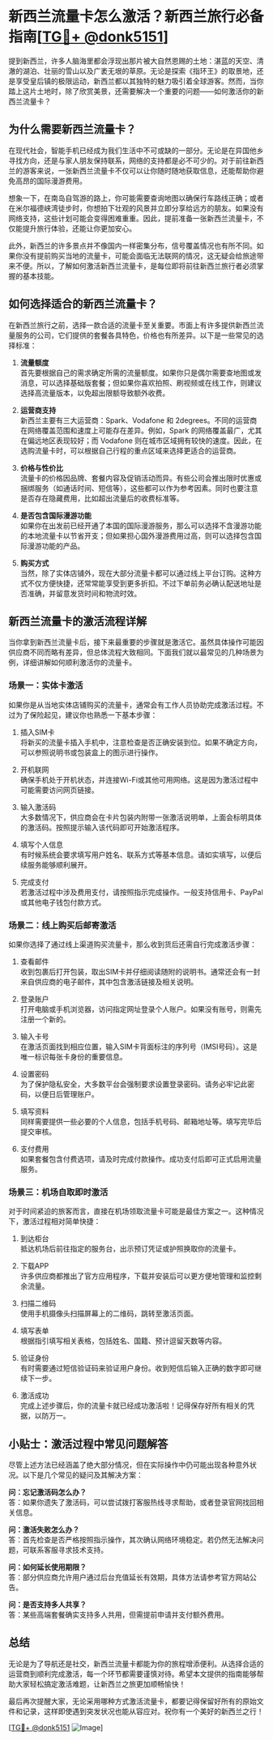 # 新西兰流量卡怎么激活？新西兰旅行必备指南[[TG💪+ @donk5151](https://t.me/s/donk5151)]

提到新西兰，许多人脑海里都会浮现出那片被大自然恩赐的土地：湛蓝的天空、清澈的湖泊、壮丽的雪山以及广袤无垠的草原。无论是探索《指环王》的取景地，还是享受皇后镇的极限运动，新西兰都以其独特的魅力吸引着全球游客。然而，当你踏上这片土地时，除了欣赏美景，还需要解决一个重要的问题——如何激活你的新西兰流量卡？

## 为什么需要新西兰流量卡？

在现代社会，智能手机已经成为我们生活中不可或缺的一部分。无论是在异国他乡寻找方向，还是与家人朋友保持联系，网络的支持都是必不可少的。对于前往新西兰的游客来说，一张新西兰流量卡不仅可以让你随时随地获取信息，还能帮助你避免高昂的国际漫游费用。

想象一下，在南岛自驾游的路上，你可能需要查询地图以确保行车路线正确；或者在米尔福德峡湾徒步时，你想拍下壮观的风景并立即分享给远方的朋友。如果没有网络支持，这些计划可能会变得困难重重。因此，提前准备一张新西兰流量卡，不仅能提升旅行体验，还能让你更加安心。

此外，新西兰的许多景点并不像国内一样密集分布，信号覆盖情况也有所不同。如果你没有提前购买当地的流量卡，可能会面临无法联网的情况，这无疑会给旅途带来不便。所以，了解如何激活新西兰流量卡，是每位即将前往新西兰旅行者必须掌握的基本技能。

## 如何选择适合的新西兰流量卡？

在新西兰旅行之前，选择一款合适的流量卡至关重要。市面上有许多提供新西兰流量服务的公司，它们提供的套餐各具特色，价格也有所差异。以下是一些常见的选择标准：

1. **流量额度**  
   首先要根据自己的需求确定所需的流量额度。如果你只是偶尔需要查地图或发消息，可以选择基础版套餐；但如果你喜欢拍照、刷视频或在线工作，则建议选择高流量版本，以免超出限额导致额外收费。

2. **运营商支持**  
   新西兰主要有三大运营商：Spark、Vodafone 和 2degrees。不同的运营商在网络覆盖范围和速度上可能存在差异。例如，Spark 的网络覆盖最广，尤其在偏远地区表现较好；而 Vodafone 则在城市区域拥有较快的速度。因此，在选购流量卡时，可以根据自己行程的重点区域来选择更适合的运营商。

3. **价格与性价比**  
   流量卡的价格因品牌、套餐内容及促销活动而异。有些公司会推出限时优惠或捆绑服务（如通话时间、短信等），这些都可以作为参考因素。同时也要注意是否存在隐藏费用，比如超出流量后的收费标准等。

4. **是否包含国际漫游功能**  
   如果你在出发前已经开通了本国的国际漫游服务，那么可以选择不含漫游功能的本地流量卡以节省开支；但如果担心国外漫游费用过高，则可以选择包含国际漫游功能的产品。

5. **购买方式**  
   当然，除了实体店铺外，现在大部分流量卡都可以通过线上平台订购。这种方式不仅方便快捷，还常常能享受到更多折扣。不过下单前务必确认配送地址是否准确，并留意发货时间和物流时效。

## 新西兰流量卡的激活流程详解

当你拿到新西兰流量卡后，接下来最重要的步骤就是激活它。虽然具体操作可能因供应商不同而略有差异，但总体流程大致相同。下面我们就以最常见的几种场景为例，详细讲解如何顺利激活你的流量卡。

### 场景一：实体卡激活

如果你是从当地实体店铺购买的流量卡，通常会有工作人员协助完成激活过程。不过为了保险起见，建议你也熟悉一下基本步骤：

1. 插入SIM卡  
   将新买的流量卡插入手机中，注意检查是否正确安装到位。如果不确定方向，可以参照说明书或包装盒上的图示进行操作。

2. 开机联网  
   确保手机处于开机状态，并连接Wi-Fi或其他可用网络。这是因为激活过程中可能需要访问网页链接。

3. 输入激活码  
   大多数情况下，供应商会在卡片包装内附带一张激活说明单，上面会标明具体的激活码。按照提示输入该代码即可开始激活程序。

4. 填写个人信息  
   有时候系统会要求填写用户姓名、联系方式等基本信息。请如实填写，以便后续服务能够顺利展开。

5. 完成支付  
   若激活过程中涉及费用支付，请按照指示完成操作。一般支持信用卡、PayPal 或其他电子钱包付款方式。

### 场景二：线上购买后邮寄激活

如果你选择了通过线上渠道购买流量卡，那么收到货后还需自行完成激活步骤：

1. 查看邮件  
   收到包裹后打开包装，取出SIM卡并仔细阅读随附的说明书。通常还会有一封来自供应商的电子邮件，其中包含激活链接及相关说明。

2. 登录账户  
   打开电脑或手机浏览器，访问指定网址登录个人账户。如果没有账号，则需先注册一个新的。

3. 输入卡号  
   在激活页面找到相应位置，输入SIM卡背面标注的序列号（IMSI号码）。这是唯一标识每张卡身份的重要信息。

4. 设置密码  
   为了保护隐私安全，大多数平台会强制要求设置登录密码。请务必牢记此密码，以便日后管理账户。

5. 填写资料  
   同样需要提供一些必要的个人信息，包括手机号码、邮箱地址等。填写完毕后提交审核。

6. 支付费用  
   如果套餐包含付费选项，请及时完成付款操作。成功支付后即可正式启用流量服务。

### 场景三：机场自取即时激活

对于时间紧迫的旅客而言，直接在机场领取流量卡可能是最佳方案之一。这种情况下，激活过程相对简单快捷：

1. 到达柜台  
   抵达机场后前往指定的服务台，出示预订凭证或护照换取你的流量卡。

2. 下载APP  
   许多供应商都推出了官方应用程序，下载并安装后可以更方便地管理和监控剩余流量。

3. 扫描二维码  
   使用手机摄像头扫描屏幕上的二维码，跳转至激活页面。

4. 填写表单  
   根据指引填写相关表格，包括姓名、国籍、预计逗留天数等内容。

5. 验证身份  
   有时需要通过短信验证码来验证用户身份。收到短信后输入正确的数字即可继续下一步。

6. 激活成功  
   完成上述步骤后，你的流量卡就已经成功激活啦！记得保存好所有相关的凭据，以防万一。

## 小贴士：激活过程中常见问题解答

尽管上述方法已经涵盖了绝大部分情况，但在实际操作中仍可能出现各种意外状况。以下是几个常见的疑问及其解决方案：

**问：忘记激活码怎么办？**  
答：如果你遗失了激活码，可以尝试拨打客服热线寻求帮助，或者登录官网找回相关信息。

**问：激活失败怎么办？**  
答：首先检查是否严格按照指示操作，其次确认网络环境稳定。若仍然无法解决问题，可联系客服寻求技术支持。

**问：如何延长使用期限？**  
答：部分供应商允许用户通过后台充值延长有效期，具体方法请参考官方网站公告。

**问：是否支持多人共享？**  
答：某些高端套餐确实支持多人共用，但需提前申请并支付额外费用。

## 总结

无论是为了导航还是社交，新西兰流量卡都能为你的旅程增添便利。从选择合适的运营商到顺利完成激活，每一个环节都需要谨慎对待。希望本文提供的指南能够帮助大家轻松搞定激活难题，让新西兰之旅更加顺畅愉快！

最后再次提醒大家，无论采用哪种方式激活流量卡，都要记得保留好所有的原始文件和记录，这样即使遇到突发状况也能从容应对。祝你有一个美好的新西兰之行！

[[TG💪+ @donk5151](https://t.me/s/donk5151) ![Image](https://i.postimg.cc/rwNCRYN7/Snipaste-2025-04-30-17-27-05.png)]